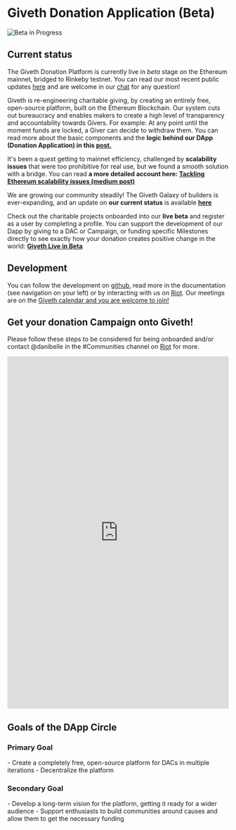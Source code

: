 # Giveth Donation Application (Beta)

![Beta in Progress](https://cdn-images-1.medium.com/max/2000/0*XouMtIGMcBmuX4k6)

## Current status
The Giveth Donation Platform is currently live in *beta* stage on the Ethereum mainnet, bridged to Rinkeby testnet. You can read our most recent public updates [here](https://medium.com/giveth/tagged/dappening) and are welcome in our [chat](http://giveth.io/join) for any question!  

Giveth is re-engineering charitable giving, by creating an entirely free, open-source platform, built on the Ethereum Blockchain. Our system cuts out bureaucracy and enables makers to create a high level of transparency and accountability towards Givers. For example: At any point until the moment funds are locked, a Giver can decide to withdraw them. You can read more about the basic components and the **logic behind our DApp (Donation Application) in this [post.](https://medium.com/giveth/what-is-the-future-of-giving-d50446b0a0e4)**

It's been a quest getting to mainnet efficiency, challenged by **scalability issues** that were too prohibitive for real use, but we found a smooth solution with a bridge. You can read **a more detailed account here: [Tackling Ethereum scalability issues (medium post)](https://medium.com/giveth/tackling-ethereum-scalability-issues-29bd700b5060)**

We are growing our community steadily!  The Giveth Galaxy of builders is ever-expanding, and an update on **our current status** is available **[here](https://medium.com/giveth/where-are-we-now-status-of-the-giveth-dapp-5f5ba7791d12)**

Check out the charitable projects onboarded into our **live beta** and register as a user by completing a profile. You can support the development of our Dapp by giving to a DAC or Campaign, or funding specific Milestones directly to see exactly how your donation creates positive change in the world:
**[Giveth Live in Beta](https://beta.giveth.io)**


## Development

You can follow the development on [github](https://github.com/Giveth/giveth-dapp), read more in the documentation (see navigation on your left) or by interacting with us on [Riot](https://riot.im/app/#/room/#giveth-product-development:matrix.org). Our meetings are on the [Giveth calendar and you are welcome to join!](https://calendar.google.com/calendar/embed?src=givethdotio@gmail.com&pli=1)


## Get your donation Campaign onto Giveth!

Please follow these steps to be considered for being onboarded and/or contact @danibelle in the #Communities channel on [Riot](http://riot.giveth.io) for more.

<iframe src="https://docs.google.com/document/d/e/2PACX-1vStldqYjYwTMdr34ySOppsmrWt1lLyyUZPXcDDQzoAKsD5yODOhw3_s_AyO2m3okRI-wzWCQJLiHi6A/pub?embedded=true" frameborder="0" width="100%" height="800" allowfullscreen="true" mozallowfullscreen="true" webkitallowfullscreen="true"></iframe>

## Goals of the DApp Circle

<h3>Primary Goal </h3>
- Create a completely free, open-source platform for DACs in multiple iterations
- Decentralize the platform  

<h3>Secondary Goal </h3>
- Develop a long-term vision for the platform, getting it ready for a wider audience
- Support enthusiasts to build communities around causes and allow them to get the necessary funding
